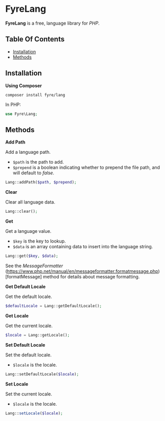 # FyreLang

**FyreLang** is a free, language library for *PHP*.


## Table Of Contents
- [Installation](#installation)
- [Methods](#methods)



## Installation

**Using Composer**

```
composer install fyre/lang
```

In PHP:

```php
use Fyre\Lang;
```


## Methods

**Add Path**

Add a language path.

- `$path` is the path to add.
- `$prepend` is a boolean indicating whether to prepend the file path, and will default to *false*.

```php
Lang::addPath($path, $prepend);
```

**Clear**

Clear all language data.

```php
Lang::clear();
```

**Get**

Get a language value.

- `$key` is the key to lookup.
- `$data` is an array containing data to insert into the language string.

```php
Lang::get($key, $data);
```

See the *MessageFormatter* (https://www.php.net/manual/en/messageformatter.formatmessage.php)[formatMessage] method for details about message formatting.

**Get Default Locale**

Get the default locale.

```php
$defaultLocale = Lang::getDefaultLocale();
```

**Get Locale**

Get the current locale.

```php
$locale = Lang::getLocale();
```

**Set Default Locale**

Set the default locale.

- `$locale` is the locale.

```php
Lang::setDefaultLocale($locale);
```

**Set Locale**

Set the current locale.

- `$locale` is the locale.

```php
Lang::setLocale($locale);
```
